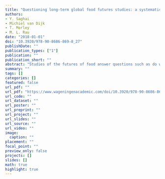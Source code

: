 ```yaml
---
title: "Questioning long-term global food futures studies: a systematic, empirical, and normative approach"
authors: 
- Y. Saghai
- Michiel van Dijk
- T. Morley
- M. L. Rau
date: "2018-01-01"
doi: "10.3920/978-90-8686-869-8_27"
publishDate: ""
publication_types: ["1"]
publication: ""
publication_short: ""
abstract: "Studies of the futures of food answer questions such as do we need to increase global agricultural production to feed the world sustainably in 2050? Conclusions vary dramatically. Similar variations and uncertainties are striking with respect to many other dimensions of food security and food systems. The sheer heterogeneity of methods used to explore the futures of food seems to undermine meaningful comparisons and aggregation between studies. These issues and others compromise responsible collective choices vital for humanity, nonhuman animals, and Earth systems. Disagreements on what policies and social actions we should adopt to shape the future of food depend on how we assess the evolution of food security and food systems over the long-term (at least 20 years into the future). Building upon foresight practice and theory, our team borrows tools from economics, STS, and philosophy to shed light on global food futures and food ethics. In this paper, we will introduce readers to some of our unpublished and provisional findings. We will cover two questions: (1) What does a systematic review of global food security modelling and projection studies reveal about predominant methods, food security indicators, drivers of change, and the range of future global food security projections? (2) Should the usual notion of a plausible future explicitly or implicitly invoked in global food futures scenarios to delineate the range of futures worth exploring be modified or abandoned to set free our epistemic, ethical, and political imagination?"
summary: ""
tags: []
categories: []
featured: false
url_pdf: ""
url_pdf: "https://www.wageningenacademic.com/doi/10.3920/978-90-8686-869-8_27"
url_code: ""
url_dataset: ""
url_poster: ""
url_preprint: ""
url_project: ""
url_slides: ""
url_source: ""
url_video: ""
image: 
  caption: ""
placement: ""
focal_point: ""
preview_only: false
projects: []
slides: []
math: true
highlight: true
---
```

